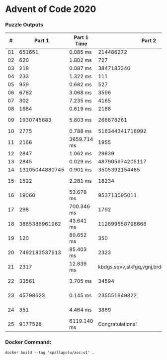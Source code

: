 <h1>Advent of Code 2020</h1>
<h3>Puzzle Outputs</h3>
<table>

<thead>

<tr><th>#  </th><th>Part 1        </th><th>Part 1 Time  </th><th>Part 2                                    </th><th>Part 2 Time  </th><th>Tests  </th><th>Tests Time   </th></tr>

</thead>

<tbody>

<tr><td>01 </td><td>651651        </td><td>0.085 ms     </td><td>214486272                                 </td><td>0.908 ms     </td><td>2      </td><td>1.463 ms     </td></tr>

<tr><td>02 </td><td>620           </td><td>1.802 ms     </td><td>727                                       </td><td>2.796 ms     </td><td>1003   </td><td>4.065 ms     </td></tr>

<tr><td>03 </td><td>218           </td><td>0.087 ms     </td><td>3847183340                                </td><td>0.367 ms     </td><td>2      </td><td>0.519 ms     </td></tr>

<tr><td>04 </td><td>233           </td><td>1.322 ms     </td><td>111                                       </td><td>1.797 ms     </td><td>300    </td><td>4.185 ms     </td></tr>

<tr><td>05 </td><td>959           </td><td>0.682 ms     </td><td>527                                       </td><td>7.725 ms     </td><td>2      </td><td>8.558 ms     </td></tr>

<tr><td>06 </td><td>6782          </td><td>3.068 ms     </td><td>3596                                      </td><td>2.455 ms     </td><td>466    </td><td>8.286 ms     </td></tr>

<tr><td>07 </td><td>302           </td><td>7.235 ms     </td><td>4165                                      </td><td>3.417 ms     </td><td>3      </td><td>18.942 ms    </td></tr>

<tr><td>08 </td><td>1684          </td><td>0.619 ms     </td><td>2188                                      </td><td>35.047 ms    </td><td>2      </td><td>43.487 ms    </td></tr>

<tr><td>09 </td><td>1930745883    </td><td>5.803 ms     </td><td>268878261                                 </td><td>426.633 ms   </td><td>2      </td><td>245.518 ms   </td></tr>

<tr><td>10 </td><td>2775          </td><td>0.788 ms     </td><td>518344341716992                           </td><td>1.350 ms     </td><td>3      </td><td>1.599 ms     </td></tr>

<tr><td>11 </td><td>2166          </td><td>3659.714 ms  </td><td>1955                                      </td><td>5294.657 ms  </td><td>2      </td><td>8580.258 ms  </td></tr>

<tr><td>12 </td><td>2847          </td><td>1.062 ms     </td><td>29839                                     </td><td>0.976 ms     </td><td>2      </td><td>1.116 ms     </td></tr>

<tr><td>13 </td><td>2845          </td><td>0.029 ms     </td><td>487905974205117                           </td><td>0.053 ms     </td><td>7      </td><td>0.114 ms     </td></tr>

<tr><td>14 </td><td>13105044880745</td><td>0.901 ms     </td><td>3505392154485                             </td><td>88.734 ms    </td><td>3      </td><td>87.311 ms    </td></tr>

<tr><td>15 </td><td>1522          </td><td>2.281 ms     </td><td>18234                                     </td><td>45508.422 ms </td><td>8      </td><td>381996.652 ms</td></tr>

<tr><td>16 </td><td>19060         </td><td>53.678 ms    </td><td>953713095011                              </td><td>597.795 ms   </td><td>3      </td><td>834.467 ms   </td></tr>

<tr><td>17 </td><td>298           </td><td>700.346 ms   </td><td>1792                                      </td><td>9416.140 ms  </td><td>2      </td><td>10629.201 ms </td></tr>

<tr><td>18 </td><td>3885386961962 </td><td>43.641 ms    </td><td>112899558798666                           </td><td>17.725 ms    </td><td>7      </td><td>44.908 ms    </td></tr>

<tr><td>19 </td><td>120           </td><td>80.652 ms    </td><td>350                                       </td><td>521.283 ms   </td><td>3      </td><td>792.121 ms   </td></tr>

<tr><td>20 </td><td>7492183537913 </td><td>85.403 ms    </td><td>2323                                      </td><td>111.897 ms   </td><td>2      </td><td>84.966 ms    </td></tr>

<tr><td>21 </td><td>2317          </td><td>12.839 ms    </td><td>kbdgs,sqvv,slkfgq,vgnj,brdd,tpd,csfmb,lrnz</td><td>1.707 ms     </td><td>2      </td><td>17.851 ms    </td></tr>

<tr><td>22 </td><td>33561         </td><td>3.705 ms     </td><td>34594                                     </td><td>14708.139 ms </td><td>2      </td><td>13186.055 ms </td></tr>

<tr><td>23 </td><td>45798623      </td><td>0.145 ms     </td><td>235551949822                              </td><td>20529.881 ms </td><td>2      </td><td>41302.942 ms </td></tr>

<tr><td>24 </td><td>351           </td><td>4.464 ms     </td><td>3869                                      </td><td>10121.287 ms </td><td>2      </td><td>16295.153 ms </td></tr>

<tr><td>25 </td><td>9177528       </td><td>6119.140 ms  </td><td>Congratulations!                          </td><td>0.012 ms     </td><td>2      </td><td>5407.691 ms  </td></tr>

</tbody>

</table>

<h3>Docker Command:</h3>
<p><code>docker build --tag 'cpallapolu/aoc:v1' .</code></p>